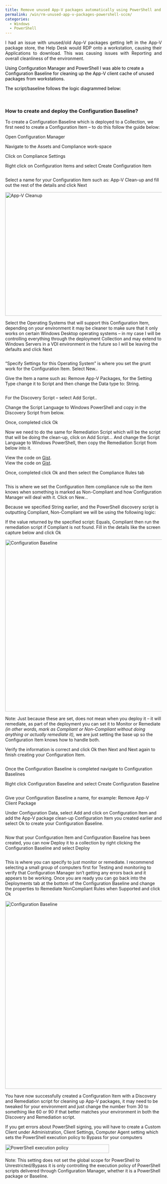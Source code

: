 ```yaml
---
title: Remove unused App-V packages automatically using PowerShell and Configuration Manager
permalink: /win/rm-unused-app-v-packages-powershell-sccm/
categories:
  - Windows
  - PowerShell
---
```

<section class="av\_textblock\_section " itemscope="itemscope" itemtype="https://schema.org/BlogPosting" itemprop="blogPost" >

<div class='avia_textblock  '   itemprop="text" >
  <p style="text-align: justify;">
    I had an issue with unused/old App-V packages getting left in the App-V package store, the Help Desk would RDP onto a workstation, causing their Applications to download. This was causing issues with Reporting and overall cleanliness of the environment.
  </p>
  
  <p>
    <span style="color: black;">Using Configuration Manager and PowerShell I was able to create a Configuration Baseline for cleaning up the App-V client cache of unused packages from workstations.<br /> </span>
  </p>
  
  <p>
    <span style="color: black;">The script/baseline follows the logic diagrammed below:<br /> </span>
  </p>
  
  <p>
    <img src="https://i0.wp.com/luke.geek.nz/wp-content/uploads/2016/12/122216_0752_Removeunuse1.jpg?w=1500" alt="" data-recalc-dims="1" /><span style="color: black;"><br /> </span>
  </p>
  
  <h3>
    How to create and deploy the Configuration Baseline?
  </h3>
  
  <p>
    To create a Configuration Baseline which is deployed to a Collection, we first need to create a Configuration Item – to do this follow the guide below:
  </p>
  
  <p>
    Open Configuration Manager
  </p>
  
  <p>
    Navigate to the Assets and Compliance work-space
  </p>
  
  <p>
    Click on Compliance Settings
  </p>
  
  <p>
    Right click on Configuration Items and select Create Configuration Item
  </p>
  
  <p>
    <img src="https://i0.wp.com/luke.geek.nz/wp-content/uploads/2016/12/122216_0752_Removeunuse2.png?w=1500" alt="" data-recalc-dims="1" />
  </p>
  
  <p>
    Select a name for your Configuration Item such as: App-V Clean-up and fill out the rest of the details and click Next
  </p>
  
  <p>
    <img class="alignnone" src="https://i2.wp.com/luke.geek.nz/wp-content/uploads/2016/12/122216_0752_Removeunuse3.png?resize=575%2C396" alt="App-V Cleanup" width="575" height="396" data-recalc-dims="1" />
  </p>
  
  <p>
    Select the Operating Systems that will support this Configuration Item, depending on your environment it may be cleaner to make sure that it only works on certain Windows Desktop operating systems – in my case I will be controlling everything through the deployment Collection and may extend to Windows Servers in a VDI environment in the future so I will be leaving the defaults and click Next
  </p>
  
  <p>
    <img src="https://i2.wp.com/luke.geek.nz/wp-content/uploads/2016/12/122216_0752_Removeunuse4.png?w=1500" alt="" data-recalc-dims="1" />
  </p>
  
  <p>
    &#8220;Specify Settings for this Operating System&#8221; is where you set the grunt work for the Configuration Item. Select New..
  </p>
  
  <p>
    Give the Item a name such as: Remove App-V Packages, for the Setting Type change it to Script and then change the Data type to: String.
  </p>
  
  <p>
    <img src="https://i0.wp.com/luke.geek.nz/wp-content/uploads/2016/12/122216_0752_Removeunuse5.png?w=1500" alt="" data-recalc-dims="1" />
  </p>
  
  <p>
    For the Discovery Script – select Add Script..
  </p>
  
  <p>
    Change the Script Language to Windows PowerShell and copy in the Discovery Script from below.
  </p>
  
  <p>
    Once, completed click Ok
  </p>
  
  <p>
    Now we need to do the same for Remediation Script which will be the script that will be doing the clean-up, click on Add Script&#8230; And change the Script Language to Windows PowerShell, then copy the Remediation Script from below into it.<strong><br /> </strong>
  </p>
  
  <div class="oembed-gist">
    <noscript>
      View the code on <a href="https://gist.github.com/lukemurraynz/4bb2b67bae79372bb785850106945ef6">Gist</a>.
    </noscript>
  </div>
  
  <div class="oembed-gist">
    <noscript>
      View the code on <a href="https://gist.github.com/lukemurraynz/4bb2b67bae79372bb785850106945ef6">Gist</a>.
    </noscript>
  </div>
  
  <p>
    Once, completed click Ok and then select the Compliance Rules tab
  </p>
  
  <p>
    <img src="https://i0.wp.com/luke.geek.nz/wp-content/uploads/2016/12/122216_0752_Removeunuse6.png?w=1500" alt="" data-recalc-dims="1" />
  </p>
  
  <p>
    This is where we set the Configuration Item compliance rule so the item knows when something is marked as Non-Compliant and how Configuration Manager will deal with it. Click on New…
  </p>
  
  <p>
    Because we specified String earlier, and the PowerShell discovery script is outputting Compliant, Non-Compliant we will be using the following logic:
  </p>
  
  <p>
    If the value returned by the specified script: Equals, Compliant then run the remediation script if Compliant is not found. Fill in the details like the screen capture below and click Ok
  </p>
  
  <p>
    <img class="alignnone" src="https://i0.wp.com/luke.geek.nz/wp-content/uploads/2016/12/122216_0752_Removeunuse7.png?resize=591%2C551" alt="Configuration Baseline" width="591" height="551" data-recalc-dims="1" />
  </p>
  
  <p>
    Note: Just because these are set, does not mean when you deploy it – it will remediate, as part of the deployment you can set it to Monitor or Remediate <em>(in other words, mark as Compliant or Non-Compliant without doing anything or actually remediate it), </em>we are just setting the base up so the Configuration Item knows how to handle both.
  </p>
  
  <p>
    Verify the information is correct and click Ok then Next and Next again to finish creating your Configuration Item.
  </p>
  
  <p>
    <img src="https://i0.wp.com/luke.geek.nz/wp-content/uploads/2016/12/122216_0752_Removeunuse8.png?w=1500" alt="" data-recalc-dims="1" />
  </p>
  
  <p>
    Once the Configuration Baseline is completed navigate to Configuration Baselines
  </p>
  
  <p>
    Right click Configuration Baseline and select Create Configuration Baseline
  </p>
  
  <p>
    <img src="https://i1.wp.com/luke.geek.nz/wp-content/uploads/2016/12/122216_0752_Removeunuse9.png?w=1500" alt="" data-recalc-dims="1" />
  </p>
  
  <p>
    Give your Configuration Baseline a name, for example: Remove App-V Client Package
  </p>
  
  <p>
    Under Configuration Data, select Add and click on Configuration Item and add the App-V package clean-up Configuration Item you created earlier and select Ok to create your Configuration Baseline.
  </p>
  
  <p>
    <img src="https://i1.wp.com/luke.geek.nz/wp-content/uploads/2016/12/122216_0752_Removeunuse10.png?w=1500" alt="" data-recalc-dims="1" />
  </p>
  
  <p>
    Now that your Configuration Item and Configuration Baseline has been created, you can now Deploy it to a collection by right clicking the Configuration Baseline and select Deploy
  </p>
  
  <p>
    <img src="https://i0.wp.com/luke.geek.nz/wp-content/uploads/2016/12/122216_0752_Removeunuse11.png?w=1500" alt="" data-recalc-dims="1" />
  </p>
  
  <p>
    This is where you can specify to just monitor or remediate. I recommend selecting a small group of computers first for Testing and monitoring to verify that Configuration Manager isn&#8217;t getting any errors back and it appears to be working. Once you are ready you can go back into the Deployments tab at the bottom of the Configuration Baseline and change the properties to Remediate NonCompliant Rules when Supported and click Ok
  </p>
  
  <p>
    <img class="alignnone" src="https://i1.wp.com/luke.geek.nz/wp-content/uploads/2016/12/122216_0752_Removeunuse12.png?resize=624%2C602" alt="Configuration Baseline" width="624" height="602" data-recalc-dims="1" />
  </p>
  
  <p>
    You have now successfully created a Configuration Item with a Discovery and Remediation script for cleaning up App-V packages, it may need to be tweaked for your environment and just change the number from 30 to something like 60 or 90 if that better matches your environment in both the Discovery and Remediation script.
  </p>
  
  <p>
    If you get errors about PowerShell signing, you will have to create a Custom Client under Administration, Client Settings, Computer Agent setting which sets the PowerShell execution policy to Bypass for your computers
  </p>
  
  <p>
    <img class="alignnone" src="https://i2.wp.com/luke.geek.nz/wp-content/uploads/2016/12/122216_0752_Removeunuse13.png?resize=334%2C28" alt="PowerShell execution policy" width="334" height="28" data-recalc-dims="1" />
  </p>
  
  <p>
    Note: This setting does not set the global scope for PowerShell to Unrestricted/Bypass it is only controlling the execution policy of PowerShell scripts delivered through Configuration Manager, whether it is a PowerShell package or Baseline.
  </p>
</div></section>
